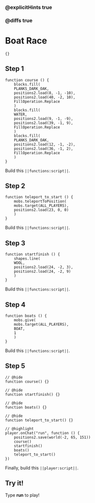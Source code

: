 ### @explicitHints true

### @diffs true

# Boat Race



```template
{}
```

## Step 1

```blocks
function course () {
    blocks.fill(
    PLANKS_DARK_OAK,
    positions2.load(8, -1, -10),
    positions2.load(40, -2, 10),
    FillOperation.Replace
    )
    blocks.fill(
    WATER,
    positions2.load(9, -1, -9),
    positions2.load(39, -1, 9),
    FillOperation.Replace
    )
    blocks.fill(
    PLANKS_DARK_OAK,
    positions2.load(12, -1, -2),
    positions2.load(36, -1, 2),
    FillOperation.Replace
    )
}
```

Build this ``||functions:script||``.

## Step 2

```blocks
function teleport_to_start () {
    mobs.teleportToPosition(
    mobs.target(ALL_PLAYERS),
    positions2.load(23, 0, 0)
    )
}
```

Build this ``||functions:script||``.

## Step 3

```blocks
function startfinish () {
    shapes.line(
    WOOL,
    positions2.load(24, -2, 3),
    positions2.load(24, -2, 9)
    )
}
```

Build this ``||functions:script||``.

## Step 4

```blocks
function boats () {
    mobs.give(
    mobs.target(ALL_PLAYERS),
    BOAT,
    1
    )
}
```

Build this ``||functions:script||``.

## Step 5

```blocks
// @hide
function course() {}

// @hide
function startfinish() {}

// @hide
function boats() {}

// @hide
function teleport_to_start() {}

// @highlight
player.onChat("run", function () {
    positions2.save(world(-2, 65, 151))
    course()
    startfinish()
    boats()
    teleport_to_start()
})
```

Finally, build this ``||player:script||``.

## Try it!

Type **run** to play!